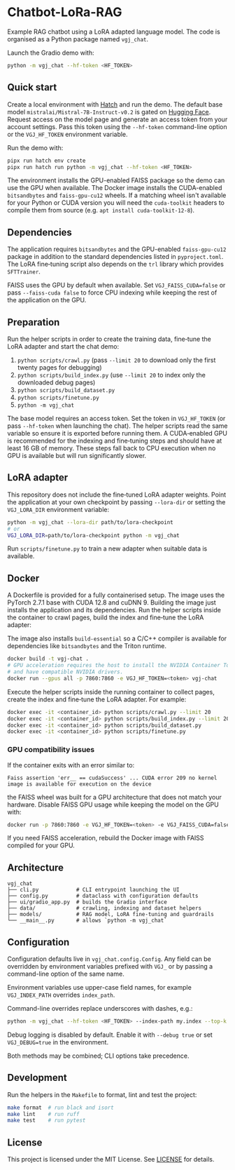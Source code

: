 # Chatbot-LoRa-RAG

Example RAG chatbot using a LoRA adapted language model.  The code is
organised as a Python package named `vgj_chat`.

Launch the Gradio demo with:

```bash
python -m vgj_chat --hf-token <HF_TOKEN>
```

## Quick start

Create a local environment with [Hatch](https://hatch.pypa.io/) and run the demo.
The default base model `mistralai/Mistral-7B-Instruct-v0.2` is gated on
[Hugging Face](https://huggingface.co/). Request access on the model page and
generate an access token from your account settings. Pass this token using the
`--hf-token` command-line option or the `VGJ_HF_TOKEN` environment variable.

Run the demo with:

```bash
pipx run hatch env create
pipx run hatch run python -m vgj_chat --hf-token <HF_TOKEN>
```
The environment installs the GPU-enabled FAISS package so the demo can
use the GPU when available.  The Docker image installs the
CUDA-enabled `bitsandbytes` and `faiss-gpu-cu12` wheels.  If a matching wheel
isn't available for your Python or CUDA version you will need the
`cuda-toolkit` headers to compile them from source (e.g.
`apt install cuda-toolkit-12-8`).

## Dependencies

The application requires `bitsandbytes` and the GPU-enabled `faiss-gpu-cu12`
package in addition to the standard dependencies listed in `pyproject.toml`.
The LoRA fine‑tuning script also depends on the `trl` library which provides
`SFTTrainer`.


FAISS uses the GPU by default when available. Set `VGJ_FAISS_CUDA=false` or
pass `--faiss-cuda false` to force CPU indexing while keeping the rest of the
application on the GPU.

## Preparation

Run the helper scripts in order to create the training data, fine‑tune the
LoRA adapter and start the chat demo:

1. `python scripts/crawl.py` (pass `--limit 20` to download only the first
   twenty pages for debugging)
2. `python scripts/build_index.py` (use `--limit 20` to index only the downloaded
   debug pages)
3. `python scripts/build_dataset.py`
4. `python scripts/finetune.py`
5. `python -m vgj_chat`

The base model requires an access token. Set the token in `VGJ_HF_TOKEN` (or
pass `--hf-token` when launching the chat). The helper scripts read the same
variable so ensure it is exported before running them. A CUDA‑enabled GPU is
recommended for the indexing and fine‑tuning steps and should have at least
16 GB of memory. These steps fall back to CPU execution when no GPU is
available but will run significantly slower.

## LoRA adapter

This repository does not include the fine‑tuned LoRA adapter weights. Point the
application at your own checkpoint by passing `--lora-dir` or setting the
`VGJ_LORA_DIR` environment variable:

```bash
python -m vgj_chat --lora-dir path/to/lora-checkpoint
# or
VGJ_LORA_DIR=path/to/lora-checkpoint python -m vgj_chat
```

Run `scripts/finetune.py` to train a new adapter when suitable data is
available.

## Docker

A Dockerfile is provided for a fully containerised setup. The image
uses the PyTorch 2.7.1 base with CUDA 12.8 and cuDNN 9. Building the image
just installs the application and its dependencies. Run the helper scripts
inside the container to crawl pages, build the index and fine‑tune the LoRA
adapter:

The image also installs `build-essential` so a C/C++ compiler is available for
dependencies like `bitsandbytes` and the Triton runtime.

```bash
docker build -t vgj-chat .
# GPU acceleration requires the host to install the NVIDIA Container Toolkit
# and have compatible NVIDIA drivers.
docker run --gpus all -p 7860:7860 -e VGJ_HF_TOKEN=<token> vgj-chat
```
Execute the helper scripts inside the running container to collect pages,
create the index and fine‑tune the LoRA adapter. For example:

```bash
docker exec -it <container_id> python scripts/crawl.py --limit 20
docker exec -it <container_id> python scripts/build_index.py --limit 20
docker exec -it <container_id> python scripts/build_dataset.py
docker exec -it <container_id> python scripts/finetune.py
```

### GPU compatibility issues

If the container exits with an error similar to:

```
Faiss assertion 'err__ == cudaSuccess' ... CUDA error 209 no kernel image is available for execution on the device
```

the FAISS wheel was built for a GPU architecture that does not match your
hardware. Disable FAISS GPU usage while keeping the model on the GPU with:

```bash
docker run -p 7860:7860 -e VGJ_HF_TOKEN=<token> -e VGJ_FAISS_CUDA=false vgj-chat
```

If you need FAISS acceleration, rebuild the Docker image with FAISS compiled for
your GPU.

## Architecture

```
vgj_chat
├── cli.py            # CLI entrypoint launching the UI
├── config.py         # dataclass with configuration defaults
├── ui/gradio_app.py  # builds the Gradio interface
├── data/             # crawling, indexing and dataset helpers
├── models/           # RAG model, LoRA fine-tuning and guardrails
└── __main__.py       # allows `python -m vgj_chat`
```

## Configuration

Configuration defaults live in `vgj_chat.config.Config`.  Any field can be
overridden by environment variables prefixed with `VGJ_` or by passing a
command-line option of the same name.

Environment variables use upper-case field names, for example
`VGJ_INDEX_PATH` overrides `index_path`.

Command-line overrides replace underscores with dashes, e.g.:

```bash
python -m vgj_chat --hf-token <HF_TOKEN> --index-path my.index --top-k 3
```

Debug logging is disabled by default. Enable it with `--debug true` or set
`VGJ_DEBUG=true` in the environment.

Both methods may be combined; CLI options take precedence.

## Development

Run the helpers in the `Makefile` to format, lint and test the project:

```bash
make format  # run black and isort
make lint    # run ruff
make test    # run pytest
```

## License

This project is licensed under the MIT License. See [LICENSE](LICENSE) for details.
